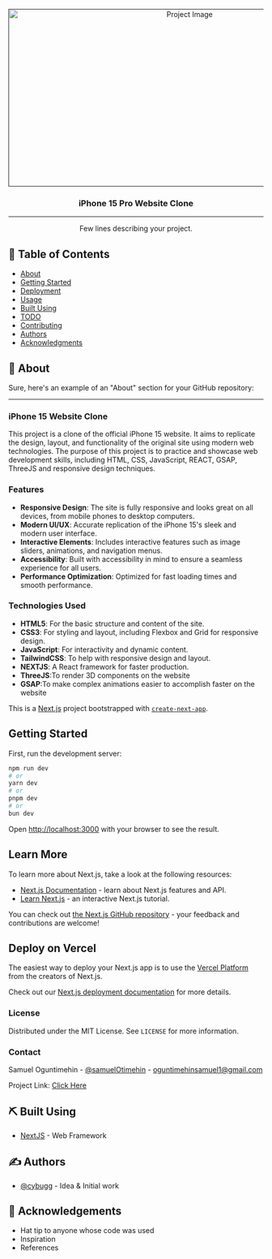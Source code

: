 

<p align="center">
  <a href="" rel="noopener">
 <img width="700px" height="350px" src="https://9to5mac.com/wp-content/uploads/sites/6/2023/09/iPhone-15-pre-orders.jpg?quality=82&strip=all&w=1024" alt="Project Image"></a>
</p>

<h3 align="center">iPhone 15 Pro Website Clone</h3></h3>



---

<p align="center"> Few lines describing your project.
    <br> 
</p>

## 📝 Table of Contents

- [About](#about)
- [Getting Started](#getting_started)
- [Deployment](#deployment)
- [Usage](#usage)
- [Built Using](#built_using)
- [TODO](../TODO.md)
- [Contributing](../CONTRIBUTING.md)
- [Authors](#authors)
- [Acknowledgments](#acknowledgement)

## 🧐 About <a name = "about"></a>

Sure, here's an example of an "About" section for your GitHub repository:

---


### iPhone 15 Website Clone

This project is a clone of the official iPhone 15 website. It aims to replicate the design, layout, and functionality of the original site using modern web technologies. The purpose of this project is to practice and showcase web development skills, including HTML, CSS, JavaScript, REACT, GSAP, ThreeJS and responsive design techniques.

### Features

- **Responsive Design**: The site is fully responsive and looks great on all devices, from mobile phones to desktop computers.
- **Modern UI/UX**: Accurate replication of the iPhone 15's sleek and modern user interface.
- **Interactive Elements**: Includes interactive features such as image sliders, animations, and navigation menus.
- **Accessibility**: Built with accessibility in mind to ensure a seamless experience for all users.
- **Performance Optimization**: Optimized for fast loading times and smooth performance.

### Technologies Used

- **HTML5**: For the basic structure and content of the site.
- **CSS3**: For styling and layout, including Flexbox and Grid for responsive design.
- **JavaScript**: For interactivity and dynamic content.
- **TailwindCSS**: To help with responsive design and layout.
- **NEXTJS**: A React framework for faster production.
- **ThreeJS**:To render 3D components on the website
- **GSAP**:To make complex animations easier to accomplish faster on the website

This is a [Next.js](https://nextjs.org/) project bootstrapped with [`create-next-app`](https://github.com/vercel/next.js/tree/canary/packages/create-next-app).

## Getting Started <a name = "getting_started">

First, run the development server:

```bash
npm run dev
# or
yarn dev
# or
pnpm dev
# or
bun dev
```

Open [http://localhost:3000](http://localhost:3000) with your browser to see the result.



## Learn More

To learn more about Next.js, take a look at the following resources:

- [Next.js Documentation](https://nextjs.org/docs) - learn about Next.js features and API.
- [Learn Next.js](https://nextjs.org/learn) - an interactive Next.js tutorial.

You can check out [the Next.js GitHub repository](https://github.com/vercel/next.js/) - your feedback and contributions are welcome!

## Deploy on Vercel <a name = "deployment">

The easiest way to deploy your Next.js app is to use the [Vercel Platform](https://vercel.com/new?utm_medium=default-template&filter=next.js&utm_source=create-next-app&utm_campaign=create-next-app-readme) from the creators of Next.js.

Check out our [Next.js deployment documentation](https://nextjs.org/docs/deployment) for more details.


### License

Distributed under the MIT License. See `LICENSE` for more information.

### Contact

Samuel Oguntimehin - [@samuelOtimehin](https://twitter.com/samuelOtimehin) - oguntimehinsamuel1@gmail.com

Project Link: [Click Here](https://github.com/Cybugg/Iphone15-website-remake)




## ⛏️ Built Using <a name = "built_using"></a>

- [NextJS](https://www.nrxtjs.org/) - Web Framework


## ✍️ Authors <a name = "authors"></a>

- [@cybugg](https://github.com/Cybugg/) - Idea & Initial work


## 🎉 Acknowledgements <a name = "acknowledgement"></a>

- Hat tip to anyone whose code was used
- Inspiration
- References

